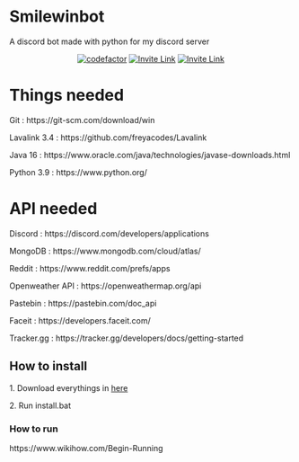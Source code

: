 # Smilewinbot
A discord bot made with python for my discord server
<p align="center">
  <a href=""><img alt="codefactor" src="https://www.codefactor.io/repository/github/reactxsw/smilewinbot/badge"></a>
  <a href="https://discord.gg/R8RYXyB4Cg"><img alt="Invite Link" src="https://discordapp.com/api/guilds/394451338140057610/widget.png?style=shield"></a>
  <a href="sizematterthatswhatshesaidlmao"><img alt="Invite Link" src="https://img.shields.io/github/languages/code-size/reactxsw/Smilewinbot"></a>
</p>
<div id="need"></div>
<h1>Things needed</h1>
<p>Git : https://git-scm.com/download/win</p>
<p>Lavalink 3.4 : https://github.com/freyacodes/Lavalink</p>
<p>Java 16 : https://www.oracle.com/java/technologies/javase-downloads.html</p>
<p>Python 3.9 : https://www.python.org/</p>
<h1>API needed</h1>
<p>Discord : https://discord.com/developers/applications</p>
<p>MongoDB : https://www.mongodb.com/cloud/atlas/</p>
<p>Reddit : https://www.reddit.com/prefs/apps</p>
<p>Openweather API : https://openweathermap.org/api</p>
<p>Pastebin : https://pastebin.com/doc_api</p>
<p>Faceit : https://developers.faceit.com/</p>
<p>Tracker.gg : https://tracker.gg/developers/docs/getting-started</p>
<h2>How to install</h2>
<p>1. Download everythings in <a href="#need">here</a></p>
<p>2. Run install.bat</p>
<h3> How to run</h3>
https://www.wikihow.com/Begin-Running


